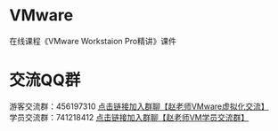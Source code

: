 # VMware
在线课程《VMware Workstaion Pro精讲》课件

# 交流QQ群

游客交流群：456197310 <a href="https://jq.qq.com/?_wv=1027&k=dUmPJBGn">点击链接加入群聊【赵老师VMware虚拟化交流】</a>
<br/>
学员交流群：741218412 <a href="https://jq.qq.com/?_wv=1027&k=H7huW2Vq">点击链接加入群聊【赵老师VM学员交流群】</a>
